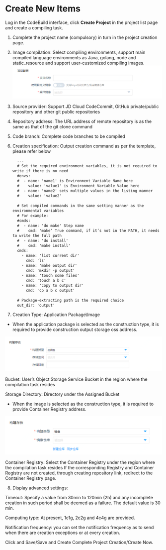 # Create New Items

Log in the CodeBuild interface, click **Create Project** in the project list page and create a compiling task.

1. Complete the project name (compulsory) in turn in the project creation page.

2. Image compilation: Select compiling environments, support main compiled language environments as Java, golang, node and static_resource and support user-customized compiling images.
 ![](../../../../image/codebuild/image.png)

3. Source provider: Support JD Cloud CodeCommit, GitHub private/public repository and other git public repositories

4. Repository address: The URL address of remote repository is as the same as that of the git clone command

5. Code branch: Complete code branches to be compiled

6. Creation specification: Output creation command as per the template, please refer below

	```
      ---
      # Set the required environment variables, it is not required to write if there is no need
      #envs:
      #  - name: 'name1' is Environment Variable Name here
      #    value: 'value1' is Environment Variable Value here
      #  - name: 'name2' sets multiple values in the listing manner
      #    value: 'value2'

      # Set compiled commands in the same setting manner as the environmental variables
      # For example:
      #cmds: 
      #  - name: 'do make' Step name
      #    cmd: 'make’ True command, if it’s not in the PATH, it needs to write the full path
      #  - name: 'do install'
      #    cmd: 'make install'
      cmds:
        - name: 'list current dir'
          cmd: 'ls'
        - name: 'make output dir'
          cmd: 'mkdir -p output'
        - name: 'touch some files'
          cmd: 'touch a b c'
        - name: 'copy to output dir'
          cmd: 'cp a b c output'

      # Package-extracting path is the required choice
      out_dir: 'output'
	```
7. Creation Type: Application Package\Image
 
  * When the application package is selected as the construction type, it is required to provide construction output storage oss address.
  
   ![](../../../../image/codebuild/package.png)
   
   Bucket: User’s Object Storage Service Bucket in the region where the compilation task resides
  
   Storage Directory: Directory under the Assigned Bucket
  
  * When the image is selected as the construction type, it is required to provide Container Registry address.
 
   ![](../../../../image/codebuild/docker.png)
   
   Container Registry: Select the Container Registry under the region where the compilation task resides If the corresponding Registry and Container Registry are not created, through creating repository link, redirect to the Container Registry page.

8. Display advanced settings:

Timeout: Specify a value from 30min to 120min (2h) and any incomplete creation in such period shall be deemed as a failure. The default value is 30 min.

Computing type: At present, 1c1g, 2c2g and 4c4g are provided.

Notification frequency: you can set the notification frequency as to send when there are creation exceptions or at every creation.

Click and Save/Save and Create Complete Project Creation/Create Now.
